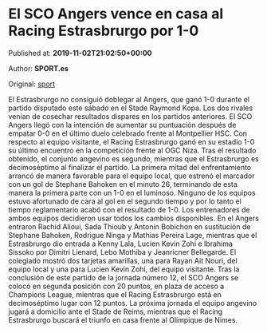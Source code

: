 
# El SCO Angers vence en casa al Racing Estrasbrurgo por 1-0

Published at: **2019-11-02T21:02:50+00:00**

Author: **SPORT.es**

Original: [sport](https://www.sport.es/es/noticias/liga-francia/el-sco-angers-vence-en-casa-al-racing-estrasbrurgo-por-1-0-7712076)

El Estrasbrurgo no consiguió doblegar al Angers, que ganó 1-0 durante el partido disputado este sábado en el Stade Raymond Kopa. Los dos rivales venían de cosechar resultados dispares en los partidos anteriores. El SCO Angers llegó con la intención de aumentar su puntuación después de empatar 0-0 en el último duelo celebrado frente al Montpellier HSC. Con respecto al equipo visitante, el Racing Estrasbrurgo ganó en su estadio 1-0 su último encuentro en la competición frente al OGC Niza. Tras el resultado obtenido, el conjunto angevino es segundo, mientras que el Estrasbrurgo es decimoséptimo al finalizar el partido.
La primera mitad del enfrentamiento arrancó de manera favorable para el equipo local, que estrenó el marcador con un gol de Stephane Bahoken en el minuto 26, terminando de esta manera la primera parte con un 1-0 en el luminoso.
Ninguno de los equipos estuvo afortunado de cara al gol en el segundo tiempo y por lo tanto el tiempo reglamentario acabó con el resultado de 1-0.
Los entrenadores de ambos equipos decidieron usar todos los cambios disponibles. En el Angers entraron Rachid Alioui, Sada Thioub y Antonin Bobichon en sustitución de Stephane Bahoken, Rodrigue Ninga y Mathias Pereira Lage, mientras que el Estrasbrurgo dio entrada a Kenny Lala, Lucien Kevin Zohi e Ibrahima Sissoko por Dimitri Lienard, Lebo Mothiba y Jeanricner Bellegarde.
El colegiado mostró dos tarjetas amarillas, una para Rayan Ait Nouri, del equipo local y una para Lucien Kevin Zohi, del equipo visitante.
Tras la conclusión de este partido de la jornada número 12, el SCO Angers se colocó en segunda posición con 20 puntos, en plaza de acceso a Champions League, mientras que el Racing Estrasbrurgo está en decimoséptimo lugar con 12 puntos.
La próxima jornada el equipo angevino jugará a domicilio ante el Stade de Reims, mientras que el Racing Estrasbrurgo buscará el triunfo en casa frente al Olimpique de Nimes.
